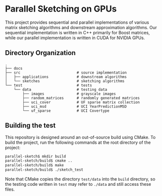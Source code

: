# Parallel Sketching on GPUs
This project provides sequential and parallel implementations of various matrix
sketching algorithms and downstream approximation algorithms. Our sequential
implementation is written in C++ primarily for Boost matrices, while our
parallel implementation is written in CUDA for NVIDIA GPUs.

## Directory Organization
```
.
├── docs
├── src                          # source implementation
│   ├── applications             # downstream algorithms
│   └── sketches                 # sketching algorithms
└── test                         # tests
    └── data                     # testing data
        ├── images               # grayscale images
        ├── random_matrices      # randomly generated matrices
        ├── uci_cover            # UF sparse matrix collection
        ├── uci_msd              # UCI YearPredictionMSD
        └── uf_sparse            # UCI Covertype
```

## Building the test
This repository is designed around an out-of-source build using CMake. To build
the project, run the following commands at the root directory of the project:
```bash
parallel-sketch$ mkdir build
parallel-sketch/build$ cmake ..
parallel-sketch/build$ make
parallel-sketch/build$ ./sketch_test
```
Note that CMake copies the directory `test/data` into the `build` directory, so
the testing code written in `test` may refer to `./data` and still access these
files.
